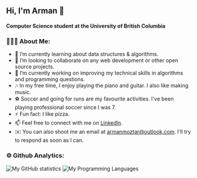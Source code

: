## Hi, I'm Arman 👋

#### Computer Science student at the University of British Columbia

### 👨🏻‍💻 About Me:
- 🌱 I’m currently learning about data structures & algorithms.
- 👯 I’m looking to collaborate on any web development or other open source projects.
- 🔭 I’m currently working on improving my technical skills in algorithms and programming questions.
- 🎶 In my free time, I enjoy playing the piano and guitar. I also like making music.
- ⚽️ Soccer and going for runs are my favourite activities. I've been playing professional soccer since I was 7.
- ⚡ Fun fact: I like pizza.
- 📫 Feel free to connect with me on [LinkedIn](https://www.linkedin.com/in/arman-moztarzadeh/).
- ✉️ You can also shoot me an email at armanmoztar@outlook.com. I'll try to respond as soon as I can.


<!-- ### 🛠 Tech Stack:  -->



### ⚙️ Github Analytics:
![My GitHub statistics](https://github-readme-stats.vercel.app/api?username=armanmoztar&show_icons=true&line_height=20&count_private=true&hide_border=true&theme=react)
![My Programming Languages](https://github-readme-stats.vercel.app/api/top-langs/?username=armanmoztar&custom_title=My&nbsp;Top&nbsp;Used&nbsp;Languages&layout=compact&theme=react)

<!-- [![Readme Card](https://github-readme-stats.vercel.app/api/pin/?username=anuraghazra&repo=github-readme-stats)] -->
<!-- (https://github.com/anuraghazra/github-readme-stats) --!>
